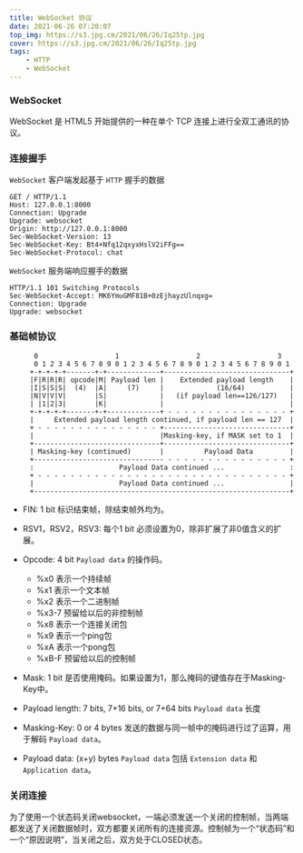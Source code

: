 ```yaml
---
title: WebSocket 协议
date: 2021-06-26 07:20:07
top_img: https://s3.jpg.cm/2021/06/26/Iq25tp.jpg
cover: https://s3.jpg.cm/2021/06/26/Iq25tp.jpg
tags: 
    - HTTP
    - WebSocket
---
```


### WebSocket
WebSocket 是 HTML5 开始提供的一种在单个 TCP 连接上进行全双工通讯的协议。

### 连接握手

`WebSocket` 客户端发起基于 `HTTP` 握手的数据

```
GET / HTTP/1.1
Host: 127.0.0.1:8000
Connection: Upgrade
Upgrade: websocket
Origin: http://127.0.0.1:8000
Sec-WebSocket-Version: 13
Sec-WebSocket-Key: Bt4+Nfq12qxyxHslV2iFFg==
Sec-WebSocket-Protocol: chat
```
`WebSocket` 服务端响应握手的数据
```
HTTP/1.1 101 Switching Protocols
Sec-WebSocket-Accept: MK6YmuGMF81B+0zEjhayzUlnqxg=
Connection: Upgrade
Upgrade: websocket
```

### 基础帧协议

```
      0                   1                   2                   3
      0 1 2 3 4 5 6 7 8 9 0 1 2 3 4 5 6 7 8 9 0 1 2 3 4 5 6 7 8 9 0 1
     +-+-+-+-+-------+-+-------------+-------------------------------+
     |F|R|R|R| opcode|M| Payload len |    Extended payload length    |
     |I|S|S|S|  (4)  |A|     (7)     |             (16/64)           |
     |N|V|V|V|       |S|             |   (if payload len==126/127)   |
     | |1|2|3|       |K|             |                               |
     +-+-+-+-+-------+-+-------------+ - - - - - - - - - - - - - - - +
     |     Extended payload length continued, if payload len == 127  |
     + - - - - - - - - - - - - - - - +-------------------------------+
     |                               |Masking-key, if MASK set to 1  |
     +-------------------------------+-------------------------------+
     | Masking-key (continued)       |          Payload Data         |
     +-------------------------------- - - - - - - - - - - - - - - - +
     :                     Payload Data continued ...                :
     + - - - - - - - - - - - - - - - - - - - - - - - - - - - - - - - +
     |                     Payload Data continued ...                |
     +---------------------------------------------------------------+

```
- FIN: 1 bit
​标识结束帧，除结束帧外均为。

- RSV1，RSV2，RSV3: 每个1 bit
必须设置为0，除非扩展了非0值含义的扩展。

- Opcode: 4 bit
`Payload data` 的操作码。
    + %x0 表示一个持续帧
    + %x1 表示一个文本帧
    + %x2 表示一个二进制帧
    + %x3-7 预留给以后的非控制帧
    + %x8 表示一个连接关闭包
    + %x9 表示一个ping包
    + %xA 表示一个pong包
    + %xB-F 预留给以后的控制帧

- Mask: 1 bit
是否使用掩码。如果设置为1，那么掩码的键值存在于Masking-Key中。

- Payload length: 7 bits, 7+16 bits, or 7+64 bits
`Payload data` 长度

- Masking-Key: 0 or 4 bytes
发送的数据与同一帧中的掩码进行过了运算，用于解码 `Payload data`。

- Payload data: (x+y) bytes
`Payload data` 包括 `Extension data` 和 `Application data`。

### 关闭连接
为了使用一个状态码关闭websocket，一端必须发送一个关闭的控制帧，当两端都发送了关闭数据帧时，双方都要关闭所有的连接资源。控制帧为一个“状态码”和一个“原因说明”，当关闭之后，双方处于CLOSED状态。